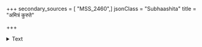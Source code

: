 +++
secondary_sources = [ "MSS_2460",]
jsonClass = "Subhaashita"
title = "अमित्रं कुरुते"

+++

<details><summary>Text</summary>

अमित्रं कुरुते मित्रं मित्रं द्वेष्टि हिनस्ति च।  
शुभं वेत्त्यशुभं पापं भद्रं दैवहतो नरः॥
</details>
